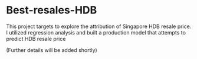 # Best-resales-HDB
This project targets to explore the attribution of Singapore HDB resale price. I utilized regression analysis and built a production model that attempts to predict HDB resale price

(Further details will be added shortly)
